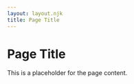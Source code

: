 ```yaml
---
layout: layout.njk
title: Page Title
---
```


# Page Title

This is a placeholder for the page content.
